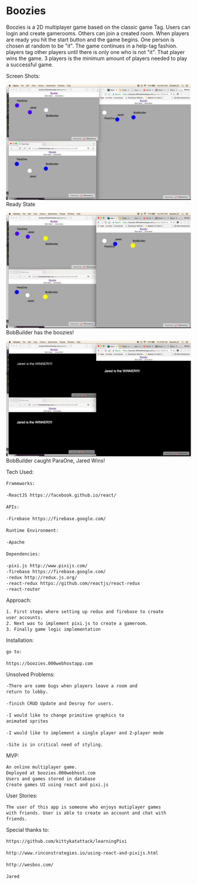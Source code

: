 # Boozies

Boozies is a 2D multiplayer game based on the classic game 
Tag. Users can login and create gamerooms. Others can join 
a created room. When players are ready you hit the start 
button and the game begins. One person is chosen at random
to be "it". The game continues in a help-tag fashion. players
tag other players until there is only one who is not "it".
That player wins the game. 3 players is the minimum amount of
players needed to play a successful game.

Screen Shots:

![readystate](./readystate.png)
Ready State

![bobsit](./bobsit.png)
BobBuilder has the boozies!

![winState](./WinState.png)
BobBuilder caught ParaOne, 
Jared Wins!


Tech Used:

	Frameworks:

	-ReactJS https://facebook.github.io/react/

	APIs:

	-Firebase https://firebase.google.com/

	Runtime Environment:

	-Apache

	Dependencies:

	-pixi.js http://www.pixijs.com/
	-firebase https://firebase.google.com/
	-redux http://redux.js.org/
	-react-redux https://github.com/reactjs/react-redux
	-react-router 

Approach:

	1. First steps where setting up redux and firebase to create
	user accounts.
	2. Next was to implement pixi.js to create a gameroom.
	3. Finally game logic implementation

Installation:

	go to: 

	https://boozies.000webhostapp.com

Unsolved Problems:

	-There are some bugs when players leave a room and 
	return to lobby.

	-finish CRUD Update and Desroy for users.
	
	-I would like to change primitive graphics to 
	animated sprites

	-I would like to implement a single player and 2-player mode

	-Site is in critical need of styling.

MVP:

	An online multiplayer game.
	Deployed at boozies.000webhost.com
	Users and games stored in database
	Create games UI using react and pixi.js

User Stories:

	The user of this app is someone who enjoys mutiplayer games
	with friends. User is able to create an account and chat with
	friends.

Special thanks to:

	https://github.com/kittykatattack/learningPixi

	http://www.rinconstrategies.io/using-react-and-pixijs.html

	http://wesbos.com/

	Jared


